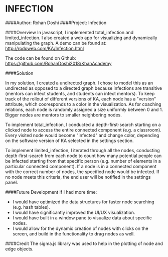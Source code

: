 INFECTION
=========

####Author: Rohan Doshi
####Project: Infection

####Overview
In javascript, I implemented total_infection and limited_infection. I 
also created a  web app for visualizing and dynamically manipulating the 
graph. A demo can be found at: 
http://rodoweb.com/KA/Infection.html

The code can be found on Github:
https://github.com/RohanDoshi2018/KhanAcademy

####Solution

In my solution, I created a undirected graph. I chose to model this as an 
undirected as opposed to a directed graph because infections are transitive 
(mentors can infect students, and students can infect mentors). To keep 
track of the rollout of different versions of KA, each node has a "version" 
attribute, which cooresponds to a color in the visualization. As for 
coaching relations, each node is randomly assigned a size uniformly between 
0 and 1. Bigger nodes are mentors to smaller neighboring nodes.

To implement total_infection, I conducted a depth-first-search starting 
on a clicked node to access the entire connected component (e.g. a classroom).
Every visited node would become "infected" and change color, depending on 
the software version of KA selected in the settings section.

To implement limited_infection, I iterated through all the nodes, conducting
depth-first-search from each node to count how many potential people can 
be infected starting from that specific person (e.g. number of elements
in a particular connected component). If a node is in a connected component
with the correct number of nodes, the specified node would be infected. If 
no node meets this criteria, the end user will be notified in the settings
panel.

####Future Development
If I had more time:
* I would have optimized the data structures for faster node searching
(e.g. hash tables). 
* I would have significantly improved the UI/UX visualization.
* I would have built in a window pane to visualize data about specific nodes.
* I would allow for the dynamic creation of nodes with clicks on the screen,
   and build in the functionality to drag nodes as well.

####Credit
The sigma.js library was used to help in the plotting of node and edge objects.